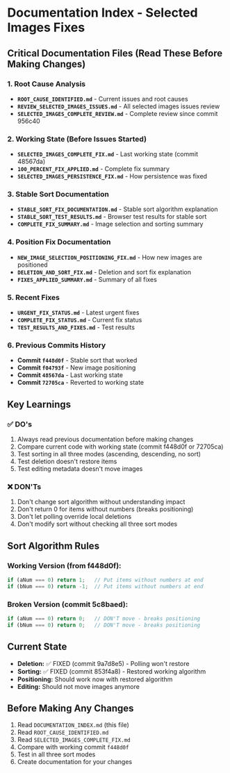 # Documentation Index - Selected Images Fixes

## Critical Documentation Files (Read These Before Making Changes)

### 1. Root Cause Analysis
- **`ROOT_CAUSE_IDENTIFIED.md`** - Current issues and root causes
- **`REVIEW_SELECTED_IMAGES_ISSUES.md`** - All selected images issues review
- **`SELECTED_IMAGES_COMPLETE_REVIEW.md`** - Complete review since commit 956c40

### 2. Working State (Before Issues Started)
- **`SELECTED_IMAGES_COMPLETE_FIX.md`** - Last working state (commit 48567da)
- **`100_PERCENT_FIX_APPLIED.md`** - Complete fix summary
- **`SELECTED_IMAGES_PERSISTENCE_FIX.md`** - How persistence was fixed

### 3. Stable Sort Documentation
- **`STABLE_SORT_FIX_DOCUMENTATION.md`** - Stable sort algorithm explanation
- **`STABLE_SORT_TEST_RESULTS.md`** - Browser test results for stable sort
- **`COMPLETE_FIX_SUMMARY.md`** - Image selection and sorting summary

### 4. Position Fix Documentation
- **`NEW_IMAGE_SELECTION_POSITIONING_FIX.md`** - How new images are positioned
- **`DELETION_AND_SORT_FIX.md`** - Deletion and sort fix explanation
- **`FIXES_APPLIED_SUMMARY.md`** - Summary of all fixes

### 5. Recent Fixes
- **`URGENT_FIX_STATUS.md`** - Latest urgent fixes
- **`COMPLETE_FIX_STATUS.md`** - Current fix status
- **`TEST_RESULTS_AND_FIXES.md`** - Test results

### 6. Previous Commits History
- **Commit `f448d0f`** - Stable sort that worked
- **Commit `f04793f`** - New image positioning
- **Commit `48567da`** - Last working state
- **Commit `72705ca`** - Reverted to working state

## Key Learnings

### ✅ DO's
1. Always read previous documentation before making changes
2. Compare current code with working state (commit f448d0f or 72705ca)
3. Test sorting in all three modes (ascending, descending, no sort)
4. Test deletion doesn't restore items
5. Test editing metadata doesn't move images

### ❌ DON'Ts
1. Don't change sort algorithm without understanding impact
2. Don't return 0 for items without numbers (breaks positioning)
3. Don't let polling override local deletions
4. Don't modify sort without checking all three sort modes

## Sort Algorithm Rules

### Working Version (from f448d0f):
```typescript
if (aNum === 0) return 1;   // Put items without numbers at end
if (bNum === 0) return -1;  // Put items without numbers at end
```

### Broken Version (commit 5c8baed):
```typescript
if (aNum === 0) return 0;   // DON'T move - breaks positioning
if (bNum === 0) return 0;   // DON'T move - breaks positioning
```

## Current State

- **Deletion:** ✅ FIXED (commit 9a7d8e5) - Polling won't restore
- **Sorting:** ✅ FIXED (commit 853f4a8) - Restored working algorithm
- **Positioning:** Should work now with restored algorithm
- **Editing:** Should not move images anymore

## Before Making Any Changes

1. Read `DOCUMENTATION_INDEX.md` (this file)
2. Read `ROOT_CAUSE_IDENTIFIED.md`
3. Read `SELECTED_IMAGES_COMPLETE_FIX.md`
4. Compare with working commit `f448d0f`
5. Test in all three sort modes
6. Create documentation for your changes

